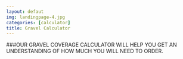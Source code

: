 ```yaml
---
layout: defaut
img: landingpage-4.jpg
categories: [calculator]
title: Gravel Calculator
---
```


###OUR GRAVEL COVERAGE CALCULATOR WILL HELP YOU GET AN UNDERSTANDING OF HOW MUCH YOU WILL NEED TO ORDER.
